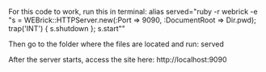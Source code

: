 For this code to work, run this in terminal:
alias served="ruby -r webrick -e \"s = WEBrick::HTTPServer.new(:Port => 9090, :DocumentRoot => Dir.pwd); trap('INT') { s.shutdown }; s.start\""

Then go to the folder where the files are located and run: 
served

After the server starts, access the site here:
http://localhost:9090

